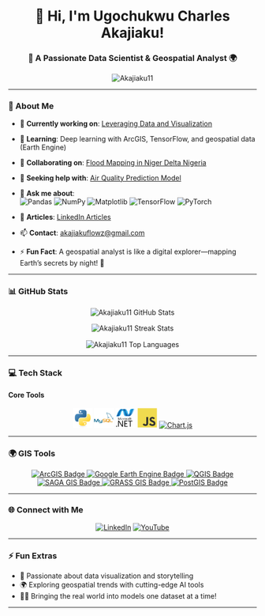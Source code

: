 <h1 align="center">👋 Hi, I'm Ugochukwu Charles Akajiaku!</h1>
<h3 align="center">🌟 A Passionate Data Scientist & Geospatial Analyst 🌍</h3>

<p align="center">
  <img src="https://komarev.com/ghpvc/?username=eteh1&label=Profile%20views&color=blueviolet&style=flat" alt="Akajiaku11" />
</p>

---

### 🚀 About Me  

- 🔭 **Currently working on**: [Leveraging Data and Visualization](https://github.com/Akajiaku11/Leveraging-Data-and-Visualization-to-Understand-the-2024-Brazil-Floods)  
- 🌱 **Learning**: Deep learning with ArcGIS, TensorFlow, and geospatial data (Earth Engine)  
- 👯 **Collaborating on**: [Flood Mapping in Niger Delta Nigeria](https://github.com/Akajiaku11/Flood-Mapping-and-Monitoring-in-Niger-Delta-Nigeria-)  
- 🤝 **Seeking help with**: [Air Quality Prediction Model](https://github.com/Akajiaku11/Air-Quality-Prediction-Model)  
- 💬 **Ask me about**:  
  ![Pandas](https://img.shields.io/badge/Pandas-%231572B6.svg?style=for-the-badge&logo=pandas&logoColor=white)
  ![NumPy](https://img.shields.io/badge/NumPy-%23013243.svg?style=for-the-badge&logo=numpy&logoColor=white)
  ![Matplotlib](https://img.shields.io/badge/Matplotlib-%23DA291C.svg?style=for-the-badge&logoColor=white)
  ![TensorFlow](https://img.shields.io/badge/TensorFlow-%23FF6F00.svg?style=for-the-badge&logo=tensorflow&logoColor=white)
  ![PyTorch](https://img.shields.io/badge/PyTorch-%23EE4C2C.svg?style=for-the-badge&logo=pytorch&logoColor=white)  

- 📝 **Articles**: [LinkedIn Articles](https://www.linkedin.com/in/akajiaku)  
- 📫 **Contact**: [akajiakuflowz@gmail.com](akajiakuflowz@gmail.com)  
- ⚡ **Fun Fact**: A geospatial analyst is like a digital explorer—mapping Earth’s secrets by night! 🌌  

---

### 📊 GitHub Stats  

<p align="center">
  <img align="center" src="https://github-readme-stats.vercel.app/api?username=Akajiaku11&show_icons=true&hide_border=true&theme=radical" alt="Akajiaku11 GitHub Stats" />
</p>  
<p align="center">
  <img align="center" src="https://github-readme-streak-stats.herokuapp.com/?user=Akajiaku11&theme=radical&hide_border=true" alt="Akajiaku11 Streak Stats" />
</p>  
<p align="center">
  <img align="center" src="https://github-readme-stats.vercel.app/api/top-langs/?username=Akajiaku11&theme=radical&layout=compact&hide_border=true" alt="Akajiaku11 Top Languages" />
</p>  

---

### 💻 Tech Stack  

#### Core Tools  
<p align="center">
  <a href="https://www.python.org"><img src="https://raw.githubusercontent.com/devicons/devicon/master/icons/python/python-original.svg" alt="Python" width="40" height="40"/></a>  
  <a href="https://www.mysql.com/"><img src="https://raw.githubusercontent.com/devicons/devicon/master/icons/mysql/mysql-original-wordmark.svg" alt="MySQL" width="40" height="40"/></a>  
  <a href="https://dotnet.microsoft.com/"><img src="https://raw.githubusercontent.com/devicons/devicon/master/icons/dot-net/dot-net-original-wordmark.svg" alt="DotNet" width="40" height="40"/></a>  
  <a href="https://developer.mozilla.org/en-US/docs/Web/JavaScript"><img src="https://raw.githubusercontent.com/devicons/devicon/master/icons/javascript/javascript-original.svg" alt="JavaScript" width="40" height="40"/></a>  
  <a href="https://www.chartjs.org"><img src="https://www.chartjs.org/media/logo-title.svg" alt="Chart.js" width="40" height="40"/></a>  
</p>

---

### 🌍 GIS Tools

<p align="center"> <a href="https://www.esri.com/en-us/arcgis/products/arcgis-pro/overview" target="_blank"> <img src="https://img.shields.io/badge/ArcGIS-%23f47920.svg?style=for-the-badge&logo=arcgis&logoColor=white" alt="ArcGIS Badge"/> </a> <a href="https://earthengine.google.com/" target="_blank"> <img src="https://img.shields.io/badge/Google%20Earth%20Engine-%234285F4.svg?style=for-the-badge&logo=googleearth&logoColor=white" alt="Google Earth Engine Badge"/> </a> <a href="https://qgis.org/" target="_blank"> <img src="https://img.shields.io/badge/QGIS-%23A6CE39.svg?style=for-the-badge&logo=qgis&logoColor=white" alt="QGIS Badge"/> </a> <a href="https://saga-gis.sourceforge.io/en/index.html" target="_blank"> <img src="https://img.shields.io/badge/SAGA%20GIS-%23005588.svg?style=for-the-badge&logo=geography&logoColor=white" alt="SAGA GIS Badge"/> </a> <a href="https://grass.osgeo.org/" target="_blank"> <img src="https://img.shields.io/badge/GRASS%20GIS-%2364A33E.svg?style=for-the-badge&logo=grass&logoColor=white" alt="GRASS GIS Badge"/> </a> <a href="https://postgis.net/" target="_blank"> <img src="https://img.shields.io/badge/PostGIS-%234F5155.svg?style=for-the-badge&logo=postgresql&logoColor=white" alt="PostGIS Badge"/> </a> 
</p>

---

### 🌐 Connect with Me  

<p align="center">
  <a href="https://linkedin.com/in/akajiaku" target="_blank"><img src="https://img.shields.io/badge/LinkedIn-%230A66C2.svg?style=for-the-badge&logo=linkedin&logoColor=white" alt="LinkedIn"></a>  
  <a href="https://www.youtube.com/@akajiaku" target="_blank"><img src="https://img.shields.io/badge/YouTube-%23FF0000.svg?style=for-the-badge&logo=youtube&logoColor=white" alt="YouTube"></a>  
</p>  

---

### ⚡ Fun Extras  

- 🎨 Passionate about data visualization and storytelling  
- 🌍 Exploring geospatial trends with cutting-edge AI tools  
- 🧑‍🔬 Bringing the real world into models one dataset at a time!  

---

